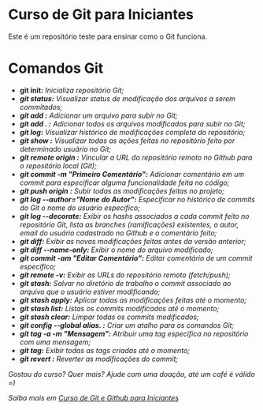 # Curso de Git para Iniciantes

Este é um repositório teste para ensinar como o Git funciona.

# Comandos Git

- **git init:** <i>Inicializa repositório Git;
- **git status:** Visualizar status de modificação dos arquivos a serem commitados;
- **git add <nome-do-arquivo>:** Adicionar um arquivo para subir no Git;
- **git add . :** Adicionar todos os arquivos modificados para subir no Git;
- **git log:** Visualizar histórico de modificações completa do repositório;
- **git show <hash-commitado>:** Visualizar todas as ações feitas no repositório feito por determinado usuário no Git;
- **git remote origin <url-do-repositorio>:** Vincular a URL do repositório remoto no Github para o repositório local (Git);
- **git commit -m "Primeiro Comentário":** Adicionar comentário em um commit para especificar alguma funcionalidade feita no código;
- **git push origin <nome-da-branch>:** Subir todas as modificações feitas no projeto;
- **git log --author="Nome do Autor":** Especificar no histórico de commits do Git o nome do usuário específico;
- **git log --decorate:** Exibir os hashs associados a cada commit feito no repositório Git, lista as branches (ramificações) existentes, o autor, email do usuário cadastrado no Github e o comentário feito;
- **git diff:** Exibir as novas modificações feitas antes da versão anterior;
- **git diff --name-only:** Exibir o nome do arquivo modificado;
- **git commit -am "Editar Comentário":** Editar comentário de um commit específico;
- **git remote -v:** Exibir as URLs do repositório remoto (fetch/push); 
- **git stash:** Salvar no diretório de trabalho o commit associado ao arquivo que o usuário estiver modificando;
- **git stash apply:** Aplicar todas as modificações feitas até o momento;
- **git stash list:** Listas os commits modificados até o momento;
- **git stash clear:** Limpar todas os commits modificados;
- **git config --global alias.<nome-do-atalho> <nome-do-comando-git-existente>:** Criar um atalho para os comandos Git;
- **git tag -a <versao-do-arquivo> -m "Mensagem":** Atribuir uma tag específica no repositório com uma mensagem;
- **git tag:** Exibir todas as tags criadas até o momento;
- **git revert <nome-do-hash>:** Reverter as modificações do commit;

Gostou do curso? Quer mais? Ajude com uma doação, até um café é válido =)

Saiba mais em [Curso de Git e Github para Iniciantes](https://www.udemy.com/course/git-e-github-para-iniciantes/)</i>
